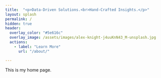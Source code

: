 ```yaml
---
title:  "<p>Data-Driven Solutions.<br>Hand-Crafted Insights.</p>"
layout: splash
permalink: /
hidden: true
header:
  overlay_color: "#5e616c"
  overlay_image: /assets/images/alex-knight-j4uuKnN43_M-unsplash.jpg
  actions: 
    - label: "Learn More"
      url: "/about/" 

---
```


This is my home page.
